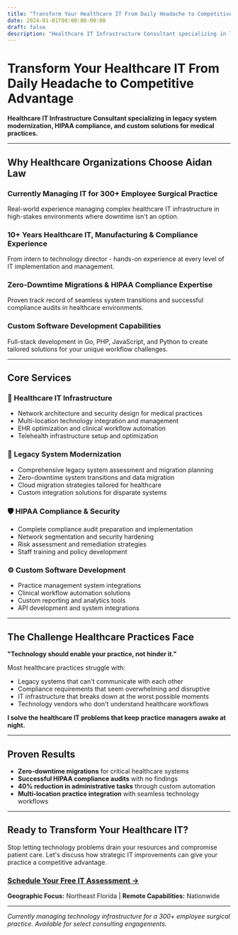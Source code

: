 ```yaml
---
title: "Transform Your Healthcare IT From Daily Headache to Competitive Advantage"
date: 2024-01-01T08:00:00-00:00
draft: false
description: "Healthcare IT Infrastructure Consultant specializing in legacy system modernization, HIPAA compliance, and custom solutions for medical practices."
---
```


# Transform Your Healthcare IT From Daily Headache to Competitive Advantage

**Healthcare IT Infrastructure Consultant specializing in legacy system modernization, HIPAA compliance, and custom solutions for medical practices.**

---

## Why Healthcare Organizations Choose Aidan Law

### Currently Managing IT for 300+ Employee Surgical Practice
Real-world experience managing complex healthcare IT infrastructure in high-stakes environments where downtime isn't an option.

### 10+ Years Healthcare IT, Manufacturing & Compliance Experience
From intern to technology director - hands-on experience at every level of IT implementation and management.

### Zero-Downtime Migrations & HIPAA Compliance Expertise
Proven track record of seamless system transitions and successful compliance audits in healthcare environments.

### Custom Software Development Capabilities
Full-stack development in Go, PHP, JavaScript, and Python to create tailored solutions for your unique workflow challenges.

---

## Core Services

### 🏥 Healthcare IT Infrastructure
- Network architecture and security design for medical practices
- Multi-location technology integration and management
- EHR optimization and clinical workflow automation
- Telehealth infrastructure setup and optimization

### 🔄 Legacy System Modernization
- Comprehensive legacy system assessment and migration planning
- Zero-downtime system transitions and data migration
- Cloud migration strategies tailored for healthcare
- Custom integration solutions for disparate systems

### 🛡️ HIPAA Compliance & Security
- Complete compliance audit preparation and implementation
- Network segmentation and security hardening
- Risk assessment and remediation strategies
- Staff training and policy development

### ⚙️ Custom Software Development
- Practice management system integrations
- Clinical workflow automation solutions
- Custom reporting and analytics tools
- API development and system integrations

---

## The Challenge Healthcare Practices Face

**"Technology should enable your practice, not hinder it."**

Most healthcare practices struggle with:
- Legacy systems that can't communicate with each other
- Compliance requirements that seem overwhelming and disruptive
- IT infrastructure that breaks down at the worst possible moments
- Technology vendors who don't understand healthcare workflows

**I solve the healthcare IT problems that keep practice managers awake at night.**

---

## Proven Results

- **Zero-downtime migrations** for critical healthcare systems
- **Successful HIPAA compliance audits** with no findings
- **40% reduction in administrative tasks** through custom automation
- **Multi-location practice integration** with seamless technology workflows

---

## Ready to Transform Your Healthcare IT?

Stop letting technology problems drain your resources and compromise patient care. Let's discuss how strategic IT improvements can give your practice a competitive advantage.

### [Schedule Your Free IT Assessment →](/contact/)

**Geographic Focus:** Northeast Florida | **Remote Capabilities:** Nationwide

---

*Currently managing technology infrastructure for a 300+ employee surgical practice. Available for select consulting engagements.*